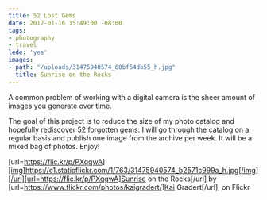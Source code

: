 ```yaml
---
title: 52 Lost Gems
date: 2017-01-16 15:49:00 -08:00
tags:
- photography
- travel
lede: 'yes'
images:
- path: "/uploads/31475940574_60bf54db55_h.jpg"
  title: Sunrise on the Rocks
---
```


A common problem of working with a digital camera is the sheer amount of images you generate over time.

The goal of this project is to reduce the size of my photo catalog and hopefully rediscover 52 forgotten gems. I will go through the catalog on a regular basis and publish one image from the archive per week. It will be a mixed bag of photos. Enjoy!

[url=https://flic.kr/p/PXqqwA][img]https://c1.staticflickr.com/1/763/31475940574_b2571c999a_h.jpg[/img][/url][url=https://flic.kr/p/PXqqwA]Sunrise on the Rocks[/url] by [url=https://www.flickr.com/photos/kaigradert/]Kai Gradert[/url], on Flickr